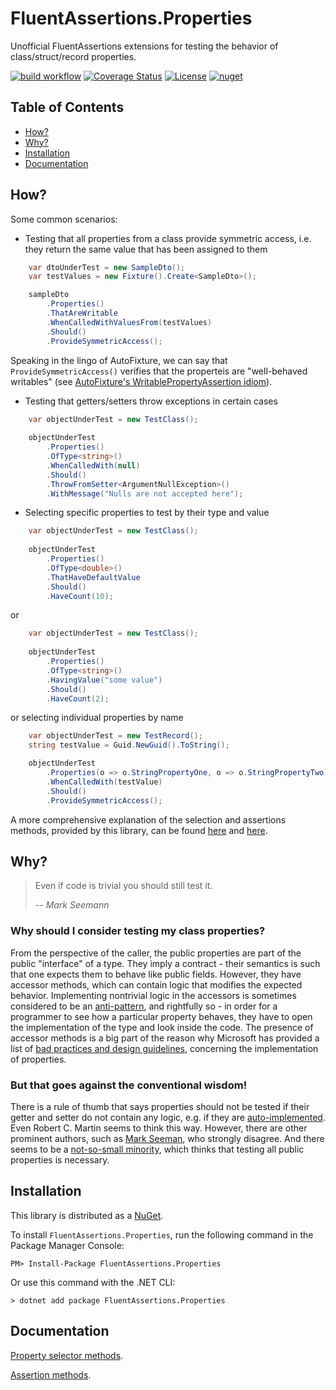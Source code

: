 # FluentAssertions.Properties

Unofficial FluentAssertions extensions for testing the behavior of class/struct/record properties.

[![build workflow](https://github.com/rsvilenov/FluentAssertions.Properties/actions/workflows/build.yml/badge.svg)](https://github.com/rsvilenov/FluentAssertions.Properties/actions/workflows/build.yml) 
[![Coverage Status](https://coveralls.io/repos/github/rsvilenov/FluentAssertions.Properties/badge.svg)](https://coveralls.io/github/rsvilenov/FluentAssertions.Properties)
[![License](https://img.shields.io/badge/License-Apache%202.0-blue.svg)](https://opensource.org/licenses/Apache-2.0) 
[![nuget](https://img.shields.io/nuget/v/FluentAssertions.Properties)](https://www.nuget.org/packages/FluentAssertions.Properties)

## Table of Contents  

- [How?](#How)
- [Why?](#Why)
- [Installation](#Installation)
- [Documentation](#Documentation)

## How?

Some common scenarios:

* Testing that all properties from a class provide symmetric access, i.e. they return the same value that has been assigned to them
```csharp
    var dtoUnderTest = new SampleDto();
    var testValues = new Fixture().Create<SampleDto>();

    sampleDto
        .Properties()
        .ThatAreWritable
        .WhenCalledWithValuesFrom(testValues)
        .Should()
        .ProvideSymmetricAccess();
```

Speaking in the lingo of AutoFixture, we can say that `ProvideSymmetricAccess()` verifies that the properteis are "well-behaved writables" (see [AutoFixture's WritablePropertyAssertion idiom](http://www.shujaat.net/2013/05/writable-property-assertions-using.html)).

* Testing that getters/setters throw exceptions in certain cases

```csharp
    var objectUnderTest = new TestClass();
            
    objectUnderTest
        .Properties()
        .OfType<string>()
        .WhenCalledWith(null)
        .Should()
        .ThrowFromSetter<ArgumentNullException>()
        .WithMessage("Nulls are not accepted here");
```

* Selecting specific properties to test by their type and value

```csharp
    var objectUnderTest = new TestClass();
            
    objectUnderTest
        .Properties()
        .OfType<double>()
        .ThatHaveDefaultValue
        .Should()
        .HaveCount(10);
```

or
```csharp
    var objectUnderTest = new TestClass();
            
    objectUnderTest
        .Properties()
        .OfType<string>()
        .HavingValue("some value")
        .Should()
        .HaveCount(2);
```

or selecting individual properties by name
```csharp
    var objectUnderTest = new TestRecord();
    string testValue = Guid.NewGuid().ToString();

    objectUnderTest
        .Properties(o => o.StringPropertyOne, o => o.StringPropertyTwo)
        .WhenCalledWith(testValue)
        .Should()
        .ProvideSymmetricAccess();
```

A more comprehensive explanation of the selection and assertions methods, provided by this library, can be found [here](./Selectors.md) and [here](./Assertions.md).

## Why?

> Even if code is trivial you should still test it.
> 
> -- <cite>Mark Seemann</cite>

### Why should I consider testing my class properties?
From the perspective of the caller, the public properties are part of the public "interface" of a type. They imply a contract - their semantics is such that
one expects them to behave like public fields. However, they have accessor methods, 
which can contain logic that modifies the expected behavior. Implementing nontrivial logic in the accessors is sometimes considered
to be an [anti-pattern](https://www.codeproject.com/Tips/1069467/Asymmetric-Property-anti-pattern),
and rightfully so - in order for a programmer to see how a particular property behaves,
they have to open the implementation of the type and look inside the code. The presence of accessor
methods is a big part of the reason why Microsoft has provided a list of [bad practices and design guidelines](https://docs.microsoft.com/en-us/dotnet/standard/design-guidelines/property), concerning the implementation of properties.

### But that goes against the conventional wisdom!
There is a rule of thumb that says properties should not be tested if their getter and setter do not
contain any logic, e.g. if they are [auto-implemented](https://docs.microsoft.com/en-us/dotnet/csharp/programming-guide/classes-and-structs/auto-implemented-properties). Even Robert C. Martin seems to think this way. However, there are other prominent authors, such as [Mark Seeman](https://blog.ploeh.dk/2013/03/08/test-trivial-code/), who strongly disagree. And there seems to be a [not-so-small minority](https://stackoverflow.com/questions/18967697/should-you-unit-test-simple-properties), which thinks that testing all public properties is necessary.

## Installation
This library is distributed as a [NuGet](https://www.nuget.org/packages/FluentAssertions.Properties/).

To install `FluentAssertions.Properties`, run the following command in the Package Manager Console:

```
PM> Install-Package FluentAssertions.Properties
```
Or use this command with the .NET CLI:
```
> dotnet add package FluentAssertions.Properties
```

## Documentation

[Property selector methods](https://github.com/rsvilenov/FluentAssertions.Properties/blob/master/docs/Selectors.md).

[Assertion methods](https://github.com/rsvilenov/FluentAssertions.Properties/blob/master/docs/Assertions.md).
